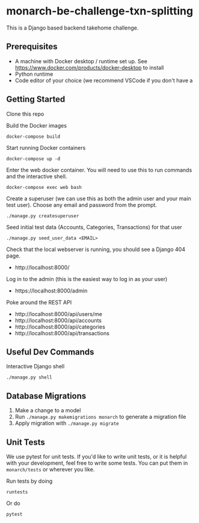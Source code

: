 # monarch-be-challenge-txn-splitting
This is a Django based backend takehome challenge.

## Prerequisites
- A machine with Docker desktop / runtime set up. See https://www.docker.com/products/docker-desktop to install
- Python runtime
- Code editor of your choice (we recommend VSCode if you don't have a 

## Getting Started
Clone this repo

Build the Docker images
```
docker-compose build
```

Start running Docker containers
```
docker-compose up -d
```

Enter the web docker container. You will need to use this to run commands and the interactive shell.
```
docker-compose exec web bash
```

Create a superuser (we can use this as both the admin user and your main test user). Choose any email and password from the prompt.
```
./manage.py createsuperuser
```

Seed initial test data (Accounts, Categories, Transactions) for that user
```
./manage.py seed_user_data <EMAIL>
```

Check that the local webserver is running, you should see a Django 404 page.
- http://localhost:8000/

Log in to the admin (this is the easiest way to log in as your user)
- https://localhost:8000/admin

Poke around the REST API 
- http://localhost:8000/api/users/me
- http://localhost:8000/api/accounts
- http://localhost:8000/api/categories
- http://localhost:8000/api/transactions


## Useful Dev Commands
Interactive Django shell
```
./manage.py shell
```

## Database Migrations
1. Make a change to a model
2. Run `./manage.py makemigrations monarch` to generate a migration file
3. Apply migration with `./manage.py migrate`

## Unit Tests
We use pytest for unit tests. If you'd like to write unit tests, or it is helpful with your development, feel free to write some tests. You can put them in `monarch/tests` or wherever you like.

Run tests by doing
```
runtests
```

Or do
```
pytest
```
